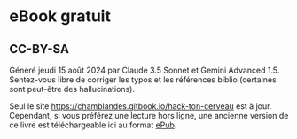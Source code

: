 # eBook gratuit
## CC-BY-SA

Généré jeudi 15 août 2024 par Claude 3.5 Sonnet et Gemini Advanced 1.5.
Sentez-vous libre de corriger les typos et les références biblio (certaines sont peut-être des hallucinations).

Seul le site https://chamblandes.gitbook.io/hack-ton-cerveau est à jour. Cependant, si vous préférez une lecture hors ligne, une ancienne version de ce livre est téléchargeable ici au format [ePub](https://chamblandes.education/hack-ton-cerveau.epub).

